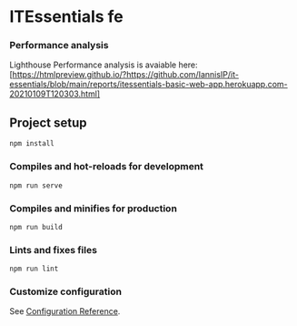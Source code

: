 # ITEssentials fe

### Performance analysis

Lighthouse Performance analysis is avaiable here:
[https://htmlpreview.github.io/?https://github.com/IannisIP/it-essentials/blob/main/reports/itessentials-basic-web-app.herokuapp.com-20210109T120303.html]

## Project setup

```
npm install
```

### Compiles and hot-reloads for development

```
npm run serve
```

### Compiles and minifies for production

```
npm run build
```

### Lints and fixes files

```
npm run lint
```

### Customize configuration

See [Configuration Reference](https://cli.vuejs.org/config/).
